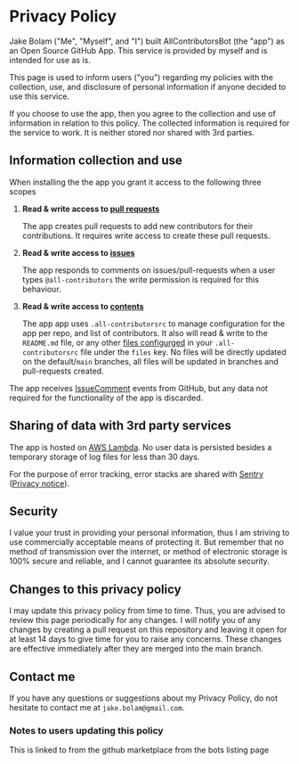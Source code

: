 # Privacy Policy

Jake Bolam ("Me", "Myself", and "I") built AllContributorsBot (the "app") as an Open Source GitHub App. This service is provided by myself and is intended for use as is.

This page is used to inform users ("you") regarding my policies with the collection, use, and disclosure of personal information if anyone decided to use this service.

If you choose to use the app, then you agree to the collection and use of information in relation to this policy. The collected information is required for the service to work. It is neither stored nor shared with 3rd parties.

## Information collection and use

When installing the the app you grant it access to the following three scopes

1. **Read & write access to [pull requests](https://developer.github.com/v3/apps/permissions/#permission-on-statuses)**

   The app creates pull requests to add new contributors for their contributions. It requires write access to create these pull requests.

2. **Read & write access to [issues](https://developer.github.com/v3/apps/permissions/#permission-on-issues)**

   The app responds to comments on issues/pull-requests when a user types `@all-contributors` the write permission is required for this behaviour.

3. **Read & write access to [contents](https://developer.github.com/v3/apps/permissions/#permission-on-contents)**

   The app app uses `.all-contributorsrc` to manage configuration for the app per repo, and list of contributors. It also will read & write to the `README.md` file, or any other [files configurged](https://github.com/all-contributors/all-contributors-cli#configuration) in your `.all-contributorsrc` file under the `files` key. No files will be directly updated on the default/`main` branches, all files will be updated in branches and pull-requests created.

The app receives [IssueComment](https://developer.github.com/v3/activity/events/types/#issuecommentevent) events from GitHub, but any data not required for the functionality of the app is discarded.

## Sharing of data with 3rd party services

The app is hosted on [AWS Lambda](https://aws.amazon.com/lambda/). No user data is persisted besides a temporary storage of log files for less than 30 days.

For the purpose of error tracking, error stacks are shared with [Sentry](https://sentry.io/) ([Privacy notice](https://sentry.io/privacy/)).

## Security

I value your trust in providing your personal information, thus I am striving to use commercially acceptable means of protecting it. But remember that no method of transmission over the internet, or method of electronic storage is 100% secure and reliable, and I cannot guarantee its absolute security.

## Changes to this privacy policy

I may update this privacy policy from time to time. Thus, you are advised to review this page periodically for any changes. I will notify you of any changes by creating a pull request on this repository and leaving it open for at least 14 days to give time for you to raise any concerns. These changes are effective immediately after they are merged into the main branch.

## Contact me

If you have any questions or suggestions about my Privacy Policy, do not hesitate to contact me at `jake.bolam@gmail.com`.

### Notes to users updating this policy

This is linked to from the github marketplace from the bots listing page

